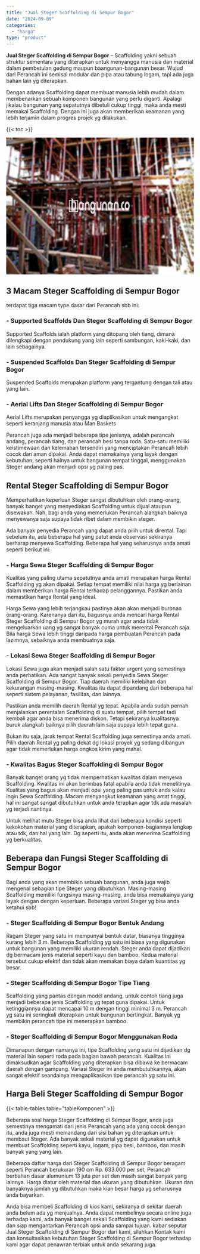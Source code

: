 ```yaml
---
title: "Jual Steger Scaffolding di Sempur Bogor"
date: "2024-09-09"
categories: 
  - "harga"
type: "product"
---
```


**Jual Steger Scaffolding di Sempur Bogor** – Scaffolding yakni sebuah struktur sementara yang diterapkan untuk menyangga manusia dan material dalam pembetulan gedung maupun baangunan-bangunan besar. Wujud dari Perancah ini semisal modular dan pipa atau tabung logam, tapi ada juga bahan lain yg diterapkan.

Dengan adanya Scaffolding dapat membuat manusia lebih mudah dalam membenarkan sebuah komponen bangunan yang perlu diganti. Apalagi jikalau bangunan yang sepatutnya dibetuli cukup tinggi, maka anda mesti memakai Scaffolding. Dengan ini juga akan memberikan keamanan yang lebih terjamin dalam progres projek yg dilakukan.

{{< toc >}}

![Jual Steger Scaffolding di Sempur Bogor](/images/sewa-scaffolding-steger-10.png)

## 3 Macam Steger Scaffolding di Sempur Bogor

terdapat tiga macam type dasar dari Perancah sbb ini:

### \- Supported Scaffolds Dan Steger Scaffolding di Sempur Bogor

Supported Scaffolds ialah platform yang ditopang oleh tiang, dimana dilengkapi dengan pendukung yang lain seperti sambungan, kaki-kaki, dan lain sebagainya.

### \- Suspended Scaffolds Dan Steger Scaffolding di Sempur Bogor

Suspended Scaffolds merupakan platform yang tergantung dengan tali atau yang lain.

### \- Aerial Lifts Dan Steger Scaffolding di Sempur Bogor

Aerial Lifts merupakan penyangga yg diaplikasikan untuk mengangkat seperti keranjang manusia atau Man Baskets

Perancah juga ada menjadi beberapa tipe jenisnya, adalah perancah andang, perancah tiang, dan perancah besi tanpa roda. Satu-satu memiliki keistimewaan dan kelemahan tersendiri yang menciptakan Perancah lebih cocok dan aman dipakai. Anda dapat memakainya yang layak dengan kebutuhan, seperti halnya untuk bangunan tempat tinggal, menggunakan Steger andang akan menjadi opsi yg paling pas.

## Rental Steger Scaffolding di Sempur Bogor

Memperhatikan keperluan Steger sangat dibutuhkan oleh orang-orang, banyak banget yang menyediakan Scaffolding untuk dijual ataupun disewakan. Nah, bagi anda yang memerlukan Perancah alangkah baiknya menyewanya saja supaya tidak ribet dalam membikin steger.

Ada banyak penyedia Perancah yang dapat anda pilih untuk dirental. Tapi sebelum itu, ada beberapa hal yang patut anda observasi sekiranya berharap menyewa Scaffolding. Beberapa hal yang seharusnya anda amati seperti berikut ini:

### \- Harga Sewa Steger Scaffolding di Sempur Bogor

Kualitas yang paling utama sepatutnya anda amati merupakan harga Rental Scaffolding yg akan dipakai. Setiap tempat memiliki nilai harga yg berlainan dalam memberikan harga Rental terhadap pelanggannya. Pastikan anda memastikan harga Rental yang ideal.

Harga Sewa yang lebih terjangkau pastinya akan akan menjadi buronan orang-orang. Karenanya dari itu, bagusnya anda mencari harga Rental Steger Scaffolding di Sempur Bogor yg murah agar anda tidak mengeluarkan uang yg sangat banyak cuma untuk merental Perancah saja. Bila harga Sewa lebih tinggi daripada harga pembuatan Perancah pada lazimnya, sebaiknya anda membuatnya saja.

### \- Lokasi Sewa Steger Scaffolding di Sempur Bogor

Lokasi Sewa juga akan menjadi salah satu faktor urgent yang semestinya anda perhatikan. Ada sangat banyak sekali penyedia Sewa Steger Scaffolding di Sempur Bogor. Tiap daerah memiliki kelebihan dan kekurangan masing-masing. Kwalitas itu dapat dipandang dari beberapa hal seperti sistem pelayanan, fasilitas, dan lainnya.

Pastikan anda memilih daerah Rental yg tepat. Apabila anda sudah pernah menjalankan perentalan Scaffolding di suatu tempat, pilih tempat tadi kembali agar anda bisa menerima diskon. Tetapi sekiranya kualitasnya buruk alangkah baiknya pilih daerah lain saja supaya lebih tepat guna.

Bukan itu saja, jarak tempat Rental Scaffolding juga semestinya anda amati. Pilih daerah Rental yg paling dekat dg lokasi proyek yg sedang dibangun agar tidak memerlukan harga ongkos kirim yang mahal.

### \- Kwalitas Bagus Steger Scaffolding di Sempur Bogor

Banyak banget orang yg tidak memperhatikan kwalitas dalam menyewa Scaffolding. Kwalitas ini akan berimbas fatal apabila anda tidak menelitinya. Kualitas yang bagus akan menjadi opsi yang paling pas untuk anda kalau ingin Sewa Scaffolding. Macam menyangkut keamanan yang amat tinggi, hal ini sangat sangat dibutuhkan untuk anda terapkan agar tdk ada masalah yg terjadi nantinya.

Untuk melihat mutu Steger bisa anda lihat dari beberapa kondisi seperti kekokohan material yang diterapkan, apakah komponen-bagiannya lengkap atau tdk, dan hal yang lain. Dg seperti itu, anda akan menerima Scaffolding yg berkualitas.

## Beberapa dan Fungsi Steger Scaffolding di Sempur Bogor

Bagi anda yang akan membikin sebuah bangunan, anda juga wajib mengenal sebagian tipe Steger yang dibutuhkan. Masing-masing Scaffolding memiliki fungsinya masing-masing, anda bisa memakainya yang layak dengan dengan keperluan. Beberapa variasi Steger yg bisa anda ketahui sbb!

### \- Steger Scaffolding di Sempur Bogor Bentuk Andang

Ragam Steger yang satu ini mempunyai bentuk datar, biasanya tingginya kurang lebih 3 m. Beberapa Scaffolding yg satu ini biasa yang digunakan untuk bangunan yang memiliki ukuran rendah. Steger anda dapat dijadikan dg bermacam jenis material seperti kayu dan bamboo. Kedua material tersebut cukup efektif dan tidak akan memakan biaya dalam kuantitas yg besar.

### \- Steger Scaffolding di Sempur Bogor Tipe Tiang

Scaffolding yang pantas dengan model andang, untuk contoh tiang juga menjadi beberapa jenis Scaffolding yg tepat guna dipakai. Untuk ketinggiannya dapat mencapai 10 m dengan tinggi minimal 3 m. Perancah yg satu ini seringkali diterapkan untuk bangunan bertingkat. Banyak yg membikin perancah tipe ini menerapkan bamboo.

### \- Steger Scaffolding di Sempur Bogor Menggunakan Roda

Dimanapun dengan namanya ini, tipe Scaffolding yang satu ini dijadikan dg material lain seperti roda pada bagian bawah perancah. Kualitas ini dimaksudkan agar Scaffolding yang diterapkan bisa dibawa ke bermacam daerah dengan gampang. Variasi Steger ini anda membutuhkannya, akan sangat efektif seandainya mengaplikasikan tipe perancah yg satu ini.

## Harga Beli Steger Scaffolding di Sempur Bogor

{{< table-tables table="tableKomponen" >}}

Beberapa soal harga Steger Scaffolding di Sempur Bogor, anda juga semestinya mengamati dari jenis Perancah yang ada yang cocok dengan itu, anda juga mesti memandang dari sisi bahan yg diterapkan untuk membaut Steger. Ada banyak sekali material yg dapat digunakan untuk membuat Scaffolding seperti kayu, logam, pipa besi, bamboo, dan masih banyak yang yang lain.

Beberapa daftar harga dari Steger Scaffolding di Sempur Bogor beragam seperti Perancah berukuran 190 cm Rp. 633.000 per set, Perancah berbahan dasar alumunium 13 juta per set dan masih sangat banyak yang lainnya. Harga diatur oleh material dan ukuran yang dibutuhkan. Ukuran dan banyaknya jumlah yg dibutuhkan maka kian besar harga yg seharusnya anda bayarkan.

Anda bisa membeli Scaffolding di kios kami, sekiranya di sekitar daerah anda belum ada yg menjualnya. Anda dapat membelinya secara online juga terhadap kami, ada banyak banget sekali Scaffolding yang kami sediakan dan siap mengantarkan Perancah opsi anda sampai tujuan. kabar seputar Jual Steger Scaffolding di Sempur Bogor dari kami, silahkan Kontak kami dan konsultasikan kebutuhan Steger Scaffolding di Sempur Bogor terhadap kami agar dapat penawran terbiak untuk anda sekarang juga.

